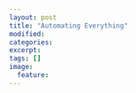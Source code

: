 ```yaml
---
layout: post
title: "Automating Everything"
modified:
categories: 
excerpt:
tags: []
image:
  feature:
---
```


